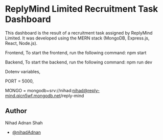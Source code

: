 
# ReplyMind Limited Recruitment Task Dashboard

This dashboard is the result of a recruitment task assigned by ReplyMind Limited. It was developed using the MERN stack (MongoDB, Express.js, React, Node.js).

Frontend,
To start the frontend, run the following command: npm start

Backend,
To start the backend, run the following command: npm run dev


Dotenv variables,

PORT = 5000,

MONGO = mongodb+srv://nihad:nihad@reply-mind.qicn5wf.mongodb.net/reply-mind


## Author

Nihad Adnan Shah
- [@nihadAdnan](https://github.com/NihadAdnan)
